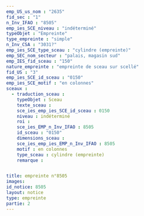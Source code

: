 ```yaml
---
emp_US_us_nom : "2635"
fid_sec : "1"
n_Inv_IFAO : "8505"
emp_ies_SCE_niveau : "indéterminé"
typeObjet : "Empreinte"
type_empreinte : "simple"
n_Inv_CSA : "3031?"
emp_ies_SCE_type_sceau : "cylindre (empreinte)"
emp_SEC_nom_secteur : "palais, magasin sud"
emp_IES_fid_sceau : "150"
nature_empreinte : "empreinte de sceau sur scellé"
fid_US : "3"
emp_ies_SCE_id_sceau : "0150"
emp_ies_SCE_motif : "en colonnes"
sceaux :
  - traduction_sceau : 
    typeObjet : Sceau
    texte_sceau : 
    sce_ies_emp_ies_SCE_id_sceau : 0150
    niveau : indéterminé
    roi : 
    sce_ies_EMP_n_Inv_IFAO : 8505
    id_sceau : "0150"
    dimensions_sceau : 
    sce_ies_emp_ies_EMP_n_Inv_IFAO : 8505
    motif : en colonnes
    type_sceau : cylindre (empreinte)
    remarque : 


title: empreinte n°8505
images: 
id_notice: 8505
layout: notice
type: empreinte
partie: 2
---
```

